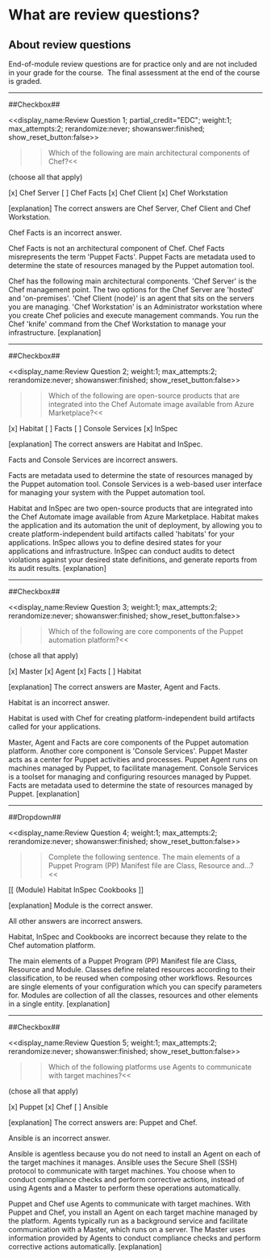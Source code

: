 # What are review questions? #

## About review questions ##
End-of-module review questions are for practice only and are not included in your grade for the course.  The final assessment at the end of the course is graded. 

---
##Checkbox##

<<display_name:Review Question 1; partial_credit="EDC"; weight:1; max_attempts:2; rerandomize:never; showanswer:finished; show_reset_button:false>>

>>Which of the following are main architectural components of Chef?<<

(choose all that apply)

[x] Chef Server
[ ] Chef Facts
[x] Chef Client
[x] Chef Workstation


[explanation]
The correct answers are Chef Server, Chef Client and Chef Workstation.

Chef Facts is an incorrect answer.

Chef Facts is not an architectural component of Chef. Chef Facts misrepresents the term 'Puppet Facts'. Puppet Facts are metadata used to determine the state of resources managed by the Puppet automation tool.

Chef has the following main architectural components. 'Chef Server' is the Chef management point. The two options for the Chef Server are 'hosted' and 'on-premises'. 'Chef Client (node)' is an agent that sits on the servers you are managing. 'Chef Workstation' is an Administrator workstation where you create Chef policies and execute management commands. You run the Chef 'knife' command from the Chef Workstation to manage your infrastructure.
[explanation]

---
##Checkbox##

<<display_name:Review Question 2; weight:1; max_attempts:2; rerandomize:never; showanswer:finished; show_reset_button:false>>

>>Which of the following are open-source products that are integrated into the Chef Automate image available from Azure Marketplace?<<

[x] Habitat
[ ] Facts
[ ] Console Services
[x] InSpec

[explanation]
The correct answers are Habitat and InSpec.

Facts and Console Services are incorrect answers.

Facts are metadata used to determine the state of resources managed by the Puppet automation tool. Console Services is a web-based user interface for managing your system with the Puppet automation tool.

Habitat and InSpec are two open-source products that are integrated into the Chef Automate image available from Azure Marketplace. Habitat makes the application and its automation the unit of deployment, by allowing you to create platform-independent build artifacts called 'habitats' for your applications. InSpec allows you to define desired states for your applications and infrastructure. InSpec can conduct audits to detect violations against your desired state definitions, and generate reports from its audit results.
[explanation]

---
##Checkbox##

<<display_name:Review Question 3; weight:1; max_attempts:2; rerandomize:never; showanswer:finished; show_reset_button:false>>

>>Which of the following are core components of the Puppet automation platform?<<

(chose all that apply)

[x] Master
[x] Agent
[x] Facts
[ ] Habitat

[explanation]
The correct answers are Master, Agent and Facts.

Habitat is an incorrect answer.

Habitat is used with Chef for creating platform-independent build artifacts called for your applications.

Master, Agent and Facts are core components of the Puppet automation platform. Another core component is 'Console Services'. Puppet Master acts as a center for Puppet activities and processes. Puppet Agent runs on machines managed by Puppet, to facilitate management. Console Services is a toolset for managing and configuring resources managed by Puppet. Facts are metadata used to determine the state of resources managed by Puppet.
[explanation]

---
##Dropdown##

<<display_name:Review Question 4; weight:1; max_attempts:2; rerandomize:never; showanswer:finished; show_reset_button:false>>

>>Complete the following sentence. The main elements of a Puppet Program (PP) Manifest file are Class, Resource and...?<<

[[
(Module)
Habitat
InSpec
Cookbooks
]]

[explanation]
Module is the correct answer.

All other answers are incorrect answers.

Habitat, InSpec and Cookbooks are incorrect because they relate to the Chef automation platform.

The main elements of a Puppet Program (PP) Manifest file are Class, Resource and Module. Classes define related resources according to their classification, to be reused when composing other workflows. Resources are single elements of your configuration which you can specify parameters for. Modules are collection of all the classes, resources and other elements in a single entity.
[explanation]

---
##Checkbox##

<<display_name:Review Question 5; weight:1; max_attempts:2; rerandomize:never; showanswer:finished; show_reset_button:false>>

>>Which of the following platforms use Agents to communicate with target machines?<<

(chose all that apply)

[x] Puppet
[x] Chef
[ ] Ansible

[explanation]
The correct answers are: Puppet and Chef.

Ansible is an incorrect answer.

Ansible is agentless because you do not need to install an Agent on each of the target machines it manages. Ansible uses the Secure Shell (SSH) protocol to communicate with target machines. You choose when to conduct compliance checks and perform corrective actions, instead of using Agents and a Master to perform these operations automatically.

Puppet and Chef use Agents to communicate with target machines. With Puppet and Chef, you install an Agent on each target machine managed by the platform. Agents typically run as a background service and facilitate communication with a Master, which runs on a server. The Master uses information provided by Agents to conduct compliance checks and perform corrective actions automatically.
[explanation]
